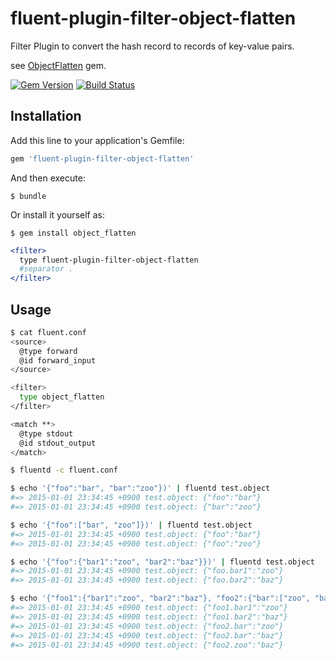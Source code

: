 # fluent-plugin-filter-object-flatten

Filter Plugin to convert the hash record to records of key-value pairs.

see [ObjectFlatten](https://github.com/winebarrel/object_flatten) gem.

[![Gem Version](https://badge.fury.io/rb/fluent-plugin-filter-object-flatten.svg)](http://badge.fury.io/rb/fluent-plugin-filter-object-flatten)
[![Build Status](https://travis-ci.org/winebarrel/fluent-plugin-filter-object-flatten.svg?branch=master)](https://travis-ci.org/winebarrel/fluent-plugin-filter-object-flatten)

## Installation

Add this line to your application's Gemfile:

```ruby
gem 'fluent-plugin-filter-object-flatten'
```

And then execute:

    $ bundle

Or install it yourself as:

    $ gem install object_flatten


```apache
<filter>
  type fluent-plugin-filter-object-flatten
  #separator .
</filter>
```

## Usage

```sh
$ cat fluent.conf
<source>
  @type forward
  @id forward_input
</source>

<filter>
  type object_flatten
</filter>

<match **>
  @type stdout
  @id stdout_output
</match>

$ fluentd -c fluent.conf
```

```sh
$ echo '{"foo":"bar", "bar":"zoo"})' | fluentd test.object
#=> 2015-01-01 23:34:45 +0900 test.object: {"foo":"bar"}
#=> 2015-01-01 23:34:45 +0900 test.object: {"bar":"zoo"}

$ echo '{"foo":["bar", "zoo"]})' | fluentd test.object
#=> 2015-01-01 23:34:45 +0900 test.object: {"foo":"bar"}
#=> 2015-01-01 23:34:45 +0900 test.object: {"foo":"zoo"}

$ echo '{"foo":{"bar1":"zoo", "bar2":"baz"}})' | fluentd test.object
#=> 2015-01-01 23:34:45 +0900 test.object: {"foo.bar1":"zoo"}
#=> 2015-01-01 23:34:45 +0900 test.object: {"foo.bar2":"baz"}

$ echo '{"foo1":{"bar1":"zoo", "bar2":"baz"}, "foo2":{"bar":["zoo", "baz"], "zoo":"baz"}}' | fluentd test.object
#=> 2015-01-01 23:34:45 +0900 test.object: {"foo1.bar1":"zoo"}
#=> 2015-01-01 23:34:45 +0900 test.object: {"foo1.bar2":"baz"}
#=> 2015-01-01 23:34:45 +0900 test.object: {"foo2.bar":"zoo"}
#=> 2015-01-01 23:34:45 +0900 test.object: {"foo2.bar":"baz"}
#=> 2015-01-01 23:34:45 +0900 test.object: {"foo2.zoo":"baz"}
```
